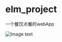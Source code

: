 # elm_project
一个餐饮点餐的webApp

![Image text](https://github.com/604109936/elm_project/edit/master/move_image/food_home.gif)
